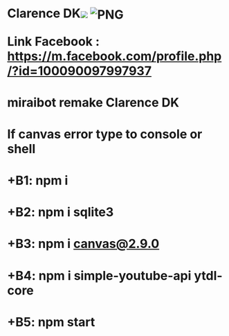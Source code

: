 <h1>Clarence DK<img src="https://i.pinimg.com/originals/4c/4f/68/4c4f684de3f549ed136e608f21ff4154.gif"

<p align="center">
    <img align="center" alt="PNG" src="https://i.pinimg.com/originals/4c/4f/68/4c4f684de3f549ed136e608f21ff4154.gif" />
  
Link Facebook : https://m.facebook.com/profile.php/?id=100090097997937   

# miraibot remake Clarence DK
# If canvas error type to console or shell
# +B1: npm i
# +B2: npm i sqlite3
# +B3: npm i canvas@2.9.0 
# +B4: npm i simple-youtube-api ytdl-core 
# +B5: npm start